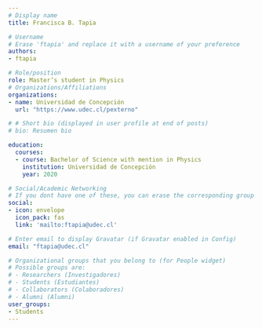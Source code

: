```yaml
---
# Display name
title: Francisca B. Tapia

# Username
# Erase 'ftapia' and replace it with a username of your preference
authors:
- ftapia

# Role/position
role: Master’s student in Physics
# Organizations/Affiliations
organizations:
- name: Universidad de Concepción
  url: "https://www.udec.cl/pexterno"

# # Short bio (displayed in user profile at end of posts)
# bio: Resumen bio

education:
  courses:
  - course: Bachelor of Science with mention in Physics
    institution: Universidad de Concepción
    year: 2020

# Social/Academic Networking
# If you dont have one of these, you can erase the corresponding group
social:
- icon: envelope
  icon_pack: fas
  link: 'mailto:ftapia@udec.cl'

# Enter email to display Gravatar (if Gravatar enabled in Config)
email: "ftapia@udec.cl"

# Organizational groups that you belong to (for People widget)
# Possible groups are:
# - Researchers (Investigadores)
# - Students (Estudiantes)
# - Collaborators (Colaboradores)
# - Alumni (Alumni)
user_groups:
- Students
---
```

